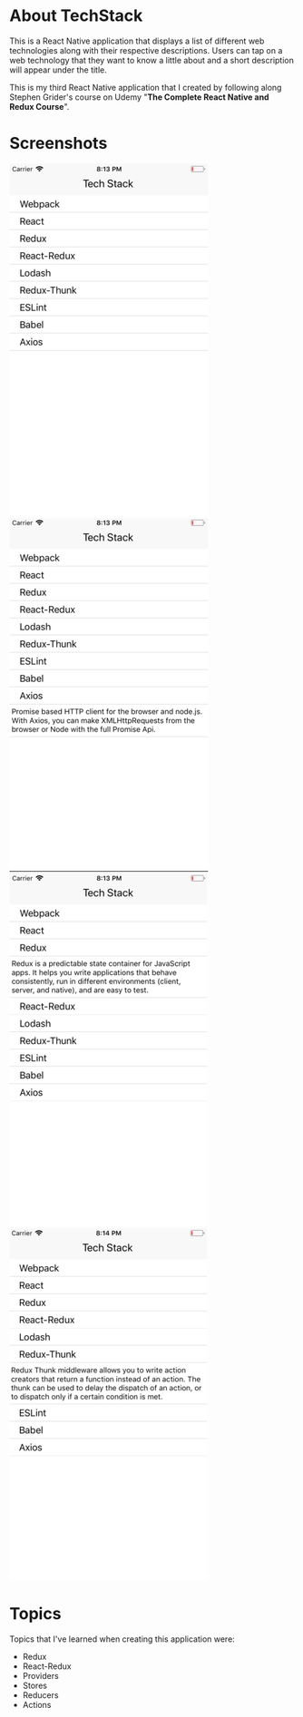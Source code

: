 About TechStack
============
This is a React Native application that displays a list of different web technologies along with their respective descriptions. 
Users can tap on a web technology that they want to know a little about and a short description will appear under the title. 
>
This is my third React Native application that I created by following along Stephen Grider's course on Udemy "**The Complete React Native and Redux Course**". 
# Screenshots
![Screenshot](https://github.com/jcan1995/TechStack/blob/master/screenshots/tech1.png)
![Screenshot](https://github.com/jcan1995/TechStack/blob/master/screenshots/tech2.png)
![Screenshot](https://github.com/jcan1995/TechStack/blob/master/screenshots/tech3.png)
![Screenshot](https://github.com/jcan1995/TechStack/blob/master/screenshots/tech4.png)

# Topics 
Topics that I've learned when creating this application were: 
* Redux
* React-Redux
* Providers
* Stores
* Reducers
* Actions

